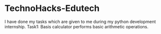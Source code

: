 # TechnoHacks-Edutech
I have done my tasks which are given to me during my python development internship.
Task1: Basis calculator performs basic arithmetic operations.
